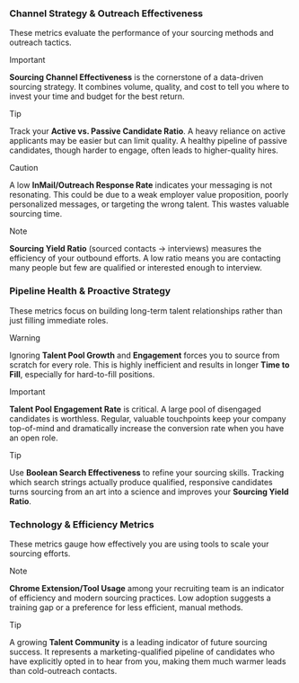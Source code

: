 ### **Channel Strategy & Outreach Effectiveness**

These metrics evaluate the performance of your sourcing methods and outreach tactics.

> [!IMPORTANT]
> **Sourcing Channel Effectiveness** is the cornerstone of a data-driven sourcing strategy. It combines volume, quality, and cost to tell you where to invest your time and budget for the best return.

> [!TIP]
> Track your **Active vs. Passive Candidate Ratio**. A heavy reliance on active applicants may be easier but can limit quality. A healthy pipeline of passive candidates, though harder to engage, often leads to higher-quality hires.

> [!CAUTION]
> A low **InMail/Outreach Response Rate** indicates your messaging is not resonating. This could be due to a weak employer value proposition, poorly personalized messages, or targeting the wrong talent. This wastes valuable sourcing time.

> [!NOTE]
> **Sourcing Yield Ratio** (sourced contacts → interviews) measures the efficiency of your outbound efforts. A low ratio means you are contacting many people but few are qualified or interested enough to interview.

### **Pipeline Health & Proactive Strategy**

These metrics focus on building long-term talent relationships rather than just filling immediate roles.

> [!WARNING]
> Ignoring **Talent Pool Growth** and **Engagement** forces you to source from scratch for every role. This is highly inefficient and results in longer **Time to Fill**, especially for hard-to-fill positions.

> [!IMPORTANT]
> **Talent Pool Engagement Rate** is critical. A large pool of disengaged candidates is worthless. Regular, valuable touchpoints keep your company top-of-mind and dramatically increase the conversion rate when you have an open role.

> [!TIP]
> Use **Boolean Search Effectiveness** to refine your sourcing skills. Tracking which search strings actually produce qualified, responsive candidates turns sourcing from an art into a science and improves your **Sourcing Yield Ratio**.

### **Technology & Efficiency Metrics**

These metrics gauge how effectively you are using tools to scale your sourcing efforts.

> [!NOTE]
> **Chrome Extension/Tool Usage** among your recruiting team is an indicator of efficiency and modern sourcing practices. Low adoption suggests a training gap or a preference for less efficient, manual methods.

> [!TIP]
> A growing **Talent Community** is a leading indicator of future sourcing success. It represents a marketing-qualified pipeline of candidates who have explicitly opted in to hear from you, making them much warmer leads than cold-outreach contacts.
